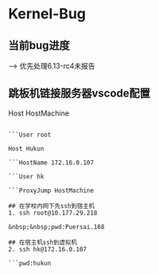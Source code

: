 # Kernel-Bug

## 当前bug进度
--> 优先处理6.13-rc4未报告


## 跳板机链接服务器vscode配置
Host HostMachine

```HostName 10.177.29.218

```User root

Host Hukun

```HostName 172.16.0.107

```User hk

```ProxyJump HostMachine 

## 在学校内网下先ssh到宿主机
1. ssh root@10.177.29.218

&nbsp;&nbsp;pwd:Puersai.168

## 在宿主机ssh到虚拟机
2. ssh hk@172.16.0.107

```pwd:hukun

 
